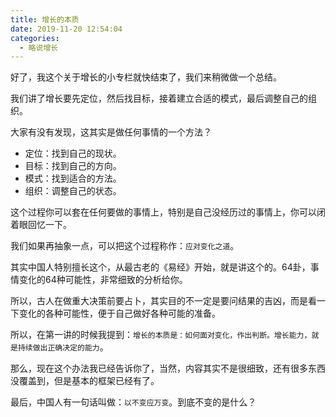 ```yaml
---
title: 增长的本质
date: 2019-11-20 12:54:04
categories:
  - 略说增长
---
```


好了，我这个关于增长的小专栏就快结束了，我们来稍微做一个总结。
<!--more-->
我们讲了增长要先定位，然后找目标，接着建立合适的模式，最后调整自己的组织。

大家有没有发现，这其实是做任何事情的一个方法？

- 定位：找到自己的现状。
- 目标：找到自己的方向。
- 模式：找到适合的方法。
- 组织：调整自己的状态。

这个过程你可以套在任何要做的事情上，特别是自己没经历过的事情上，你可以闭着眼回忆一下。

我们如果再抽象一点，可以把这个过程称作：`应对变化之道`。

其实中国人特别擅长这个，从最古老的《易经》开始，就是讲这个的。64卦，事情变化的64种可能性，非常细致的分析给你。

所以，古人在做重大决策前要占卜，其实目的不一定是要问结果的吉凶，而是看一下变化的各种可能性，便于自己做好各种可能的准备。

所以，在第一讲的时候我提到：`增长的本质是：如何面对变化，作出判断。增长能力，就是持续做出正确决定的能力`。

那么，现在这个办法我已经告诉你了，当然，内容其实不是很细致，还有很多东西没覆盖到，但是基本的框架已经有了。

最后，中国人有一句话叫做：`以不变应万变`。到底不变的是什么？